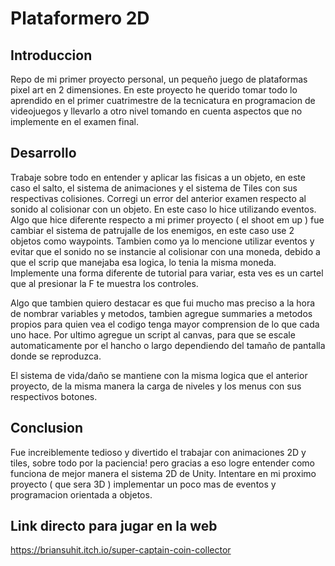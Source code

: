 # Plataformero 2D

## Introduccion
Repo de mi primer proyecto personal, un pequeño juego de plataformas pixel art en 2 dimensiones. En este proyecto he querido tomar todo lo aprendido en el primer cuatrimestre de la tecnicatura en programacion de videojuegos y llevarlo a otro nivel tomando en cuenta aspectos que no implemente en el examen final.

## Desarrollo
Trabaje sobre todo en entender y aplicar las fisicas a un objeto, en este caso el salto, el sistema de animaciones y el sistema de Tiles con sus respectivas colisiones. 
 Corregi un error del anterior examen respecto al sonido al colisionar con un objeto. En este caso lo hice utilizando eventos. Algo que hice diferente respecto a mi primer proyecto ( el shoot em up ) fue cambiar el sistema de patrujalle de los enemigos, en este caso use 2 objetos como waypoints. Tambien como ya lo mencione utilizar eventos y evitar que el sonido no se instancie al colisionar con una moneda, debido a que el scrip que manejaba esa logica, lo tenia la misma moneda.
 Implemente una forma diferente de tutorial para variar, esta ves es un cartel que al presionar la F te muestra los controles.
 
Algo que tambien quiero destacar es que fui mucho mas preciso a la hora de nombrar variables y metodos, tambien agregue summaries a metodos propios para quien vea el codigo tenga mayor comprension de lo que cada uno hace.
Por ultimo agregue un script al canvas, para que se escale automaticamente por el hancho o largo dependiendo del tamaño de pantalla donde se reproduzca.
 
 El sistema de vida/daño se mantiene con la misma logica que el anterior proyecto, de la misma manera la carga de niveles y los menus con sus respectivos botones.

 ## Conclusion
 Fue increiblemente tedioso y divertido el trabajar con animaciones 2D y tiles, sobre todo por la paciencia! pero gracias a eso logre entender como funciona de mejor manera el sistema 2D de Unity. Intentare en mi proximo proyecto ( que sera 3D ) implementar un poco mas de eventos y programacion orientada a objetos.

## Link directo para jugar en la web
https://briansuhit.itch.io/super-captain-coin-collector

